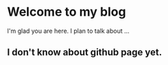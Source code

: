 # Welcome to my blog

I'm glad you are here. I plan to talk about ...

## I don't know about github page yet.
